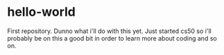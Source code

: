 # hello-world
First repository. Dunno what i'll do with this yet.
Just started cs50 so i'll probably be on this a good bit in order to learn more about coding and so on.

